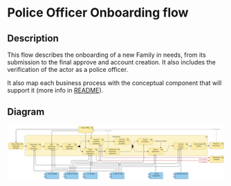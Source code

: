# Police Officer Onboarding flow

## Description

This flow describes the onboarding of a new Family in needs, from its submission to the final approve and account creation. It also includes the verification of the actor as a police officer.

It also map each business process with the conceptual component that will support it (more info in [README](/README.md#application-component-collaboration-views)).

## Diagram

![Police Officer Onboarding](/Assets/Police-Officer-onboarding-Application-Coverage.png)

